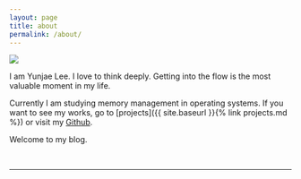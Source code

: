 ```yaml
---
layout: page
title: about
permalink: /about/
---
```


<img class="col one right" src="/img/9.jpg">

I am Yunjae Lee.
I love to think deeply.
Getting into the flow is the most valuable moment in my life.

Currently I am studying memory management in operating systems.
If you want to see my works, go to
[projects]({{ site.baseurl }}{% link projects.md %}) or visit my
[Github](https://github.com/yunjae2).

Welcome to my blog.

<br/>
<hr/>
<br/>
<span class="contacticon center">
	<a href="mailto:lyj7694@gmail.com"><i class="fa fa-envelope-square"></i></a>
	<a href="https://github.com/yunjae2" target="_blank"><i class="fa fa-github-square"></i></a>
	<a href="https://www.linkedin.com/in/yunjae-lee-91a66a145/" target="_blank"><i class="fa fa-linkedin-square"></i></a>
</span>
